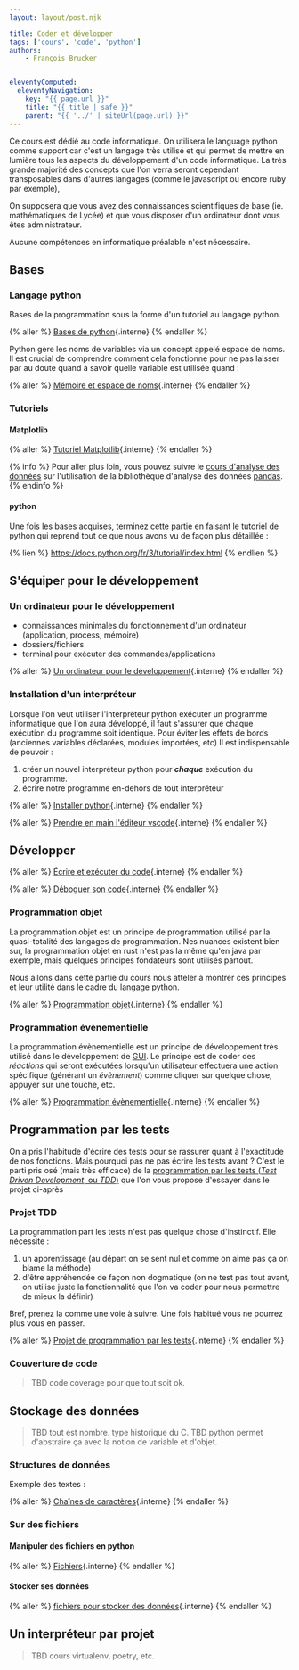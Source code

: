 ```yaml
---
layout: layout/post.njk

title: Coder et développer
tags: ['cours', 'code', 'python']
authors:
    - François Brucker


eleventyComputed:
  eleventyNavigation:
    key: "{{ page.url }}"
    title: "{{ title | safe }}"
    parent: "{{ '../' | siteUrl(page.url) }}"
---
```


<!-- début résumé -->

Ce cours est dédié au code informatique. On utilisera le language python comme support car c'est un langage très utilisé et qui permet de mettre en lumière tous les aspects du développement d'un code informatique. La très grande majorité des concepts que l'on verra seront cependant transposables dans d'autres langages (comme le javascript ou encore ruby par exemple),

On supposera que vous avez des connaissances scientifiques de base (ie. mathématiques de Lycée) et que vous disposer d'un ordinateur dont vous êtes administrateur.

Aucune compétences en informatique préalable n'est nécessaire.

<!-- fin résumé -->

## <span id="bases"></span>Bases

### Langage python

Bases de la programmation sous la forme d'un tutoriel au langage python.

{% aller %}
[Bases de python](bases-python){.interne}
{% endaller %}

Python gère les noms de variables via un concept appelé espace de noms. Il est crucial de comprendre comment cela fonctionne pour ne pas laisser par au doute quand à savoir quelle variable est utilisée quand :

{% aller %}
[Mémoire et espace de noms](mémoire-espace-noms){.interne}
{% endaller %}

### Tutoriels

#### Matplotlib

{% aller %}
[Tutoriel Matplotlib](/tutoriels/matplotlib){.interne}
{% endaller %}

{% info %}
Pour aller plus loin, vous pouvez suivre le [cours d'analyse des données](/cours/analyse-données#pandas) sur l'utilisation de la bibliothèque d'analyse des données [pandas](https://pandas.pydata.org/).
{% endinfo %}

#### python

Une fois les bases acquises, terminez cette partie en faisant le tutoriel de python qui reprend tout ce que nous avons vu de façon plus détaillée :

{% lien %}
<https://docs.python.org/fr/3/tutorial/index.html>
{% endlien %}

## <span id="s-équiper"></span> S'équiper pour le développement

### Un ordinateur pour le développement

- connaissances minimales du fonctionnement d'un ordinateur (application, process, mémoire)
- dossiers/fichiers
- terminal pour exécuter des commandes/applications

{% aller %}
[Un ordinateur pour le développement](ordinateur-développement){.interne}
{% endaller %}

### Installation d'un interpréteur

Lorsque l'on veut utiliser l'interpréteur python exécuter un programme informatique que l'on aura développé, il faut s'assurer que chaque exécution du programme soit identique.
Pour éviter les effets de bords (anciennes variables déclarées, modules importées, etc) Il est  indispensable de pouvoir :

1. créer un nouvel interpréteur python pour ***chaque*** exécution du programme.
2. écrire notre programme en-dehors de tout interpréteur

{% aller %}
[Installer python](installer-python){.interne}
{% endaller %}

{% aller %}
[Prendre en main l'éditeur vscode](éditeur-vscode/prise-en-main/){.interne}
{% endaller %}

## <span id="développer"></span>Développer

{% aller %}
[Écrire et exécuter du code](développement){.interne}
{% endaller %}

{% aller %}
[Déboguer son code](debugger){.interne}
{% endaller %}

### Programmation objet

La programmation objet est un principe de programmation utilisé par la quasi-totalité des langages de programmation. Nes nuances existent bien sur, la programmation objet en rust n'est pas la même qu'en java par exemple, mais quelques principes fondateurs sont utilisés partout.

Nous allons dans cette partie du cours nous atteler à montrer ces principes et leur utilité dans le cadre du langage python.

{% aller %}
[Programmation objet](programmation-objet){.interne}
{% endaller %}

### Programmation évènementielle

La programmation évènementielle est un principe de développement très utilisé dans le développement de [GUI](https://fr.wikipedia.org/wiki/Interface_graphique). Le principe est de coder des *réactions* qui seront exécutées lorsqu'un utilisateur effectuera une action spécifique (générant un *évènement*) comme cliquer sur quelque chose, appuyer sur une touche, etc.

{% aller %}
[Programmation évènementielle](programmation-évènementielle){.interne}
{% endaller %}

## Programmation par les tests

On a pris l'habitude d'écrire des tests pour se rassurer quant à l'exactitude de nos fonctions. Mais pourquoi pas ne pas écrire les tests avant ? C'est le parti pris osé (mais très efficace) de la [programmation par les tests (*Test Driven Development*, ou *TDD*)](https://fr.wikipedia.org/wiki/Test_driven_development) que l'on vous propose d'essayer dans le projet ci-après

### Projet TDD

La programmation part les tests n'est pas quelque chose d'instinctif. Elle nécessite :

1. un apprentissage (au départ on se sent nul et comme on aime pas ça on blame la méthode)
2. d'être appréhendée de façon non dogmatique (on ne test pas tout avant, on utilise juste la fonctionnalité que l'on va coder pour nous permettre de mieux la définir)

Bref, prenez la comme une voie à suivre. Une fois habitué vous ne pourrez plus vous en passer.

{% aller %}
[Projet de programmation par les tests](projet-TDD){.interne}
{% endaller %}

### Couverture de code

> TBD code coverage pour que tout soit ok.

## Stockage des données

> TBD tout est nombre. type historique du C.
> TBD python permet d'abstraire ça avec la notion de variable et d'objet.

### Structures de données

Exemple des textes :

{% aller %}
[Chaînes de caractères](chaîne-de-caractères){.interne}
{% endaller %}

### Sur des fichiers

#### Manipuler des fichiers en python

{% aller %}
[Fichiers](fichiers){.interne}
{% endaller %}

#### Stocker ses données

{% aller %}
[fichiers pour stocker des données](projet-données-texte){.interne}
{% endaller %}

## Un interpréteur par projet

> TBD cours virtualenv, poetry, etc.

